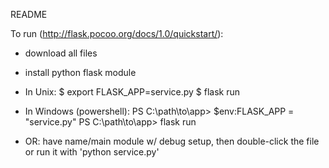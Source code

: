 README



To run (http://flask.pocoo.org/docs/1.0/quickstart/):
 - download all files
 - install python flask module
 - In Unix:
    $ export FLASK_APP=service.py
    $ flask run
 - In Windows (powershell):
    PS C:\path\to\app> $env:FLASK_APP = "service.py"
    PS C:\path\to\app> flask run

 - OR: have name/main module w/ debug setup, then double-click the file or run it with 'python service.py'